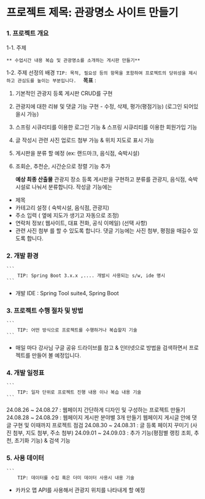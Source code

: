 # 프로젝트 제목: 관광명소 사이트 만들기

### 1. 프로젝트 개요

1-1. 주제

    ** 수업시간 내용 복습 및 관광명소를 소개하는 게시판 만들기**

1-2. 주제 선정의 배경
    ```
        TIP: 목적, 필요성 등의 항목을 포함하여 프로젝트의 당위성을 제시하고 관심도를 높이는 부분입니다.  
    ```
    **목표** : 
1. 기본적인 관광지 등록 게시판 CRUD를 구현 
2. 관광지에 대한 리뷰 및 댓글 기능 구현 - 수정, 삭제, 평가(평점기능) (로그인 되어있을시 가능)
3. 스프링 시큐리티를 이용한 로그인 기능 & 스프링 시큐리티를 이용한 회원가입 기능
4. 글 작성시 관련 사진 업로드 첨부 가능 & 위치 지도로 표시 가능
5. 게시판을 분류 할 예정 (ex: 랜드마크, 음식점, 숙박시설)
6. 조회순, 추천순, 시간순으로 정렬 기능 추가

    **예상 최종 산출물** 
관광지 장소 등록 게시판을 구현하고 분류를 관광지, 음식점, 숙박시설로 나눠서 분류합니다.
작성글 기능에는
- 제목 
- 카테고리 설정 ( 숙박시설, 음식점, 관광지)
- 주소 입력 ( 옆에 지도가 생기고 자동으로 조정)
- 연락처 정보( 웹사이트, 대표 전화, 공식 이메일) (선택 사항)
- 관련 사진 첨부
를 할 수 있도록 합니다.
댓글 기능에는 사진 첨부, 평점을 매길수 있도록 합니다.

### 2. 개발 환경
    ```
        TIP: Spring Boot 3.x.x ,.... 개발시 사용되는 s/w, ide 명시
    ```
- 개발 IDE : Spring Tool suite4, Spring Boot 

### 3. 프로젝트 수행 절차 및 방법
    ```
        TIP: 어떤 방식으로 프로젝트를 수행하거나 복습할지 기술
    ```
- 매일 마다 강사님 구글 공유 드라이브를 참고 & 인터넷으로 방법을 검색하면서 프로젝트를 만들어 볼 예정입니다. 

### 4. 개발 일정표
    ```
        TIP: 일자 단위로 프로젝트 진행 내용 이나 복습 내용 기술
    ```
24.08.26 ~ 24.08.27 : 웹페이지 간단하게 디자인 및 구성하는 프로젝트 만들기
24.08.28 ~ 24.08.29 : 웹페이지 게시판 분야별 3개 만들기 웹페이지 게시글 안에 댓글 구현 및 이때까지 프로젝트 점검
24.08.30 ~ 24.08.31 : 글 등록 페이지 꾸미기 (사진 첨부, 지도 첨부, 주소 첨부)
24.09.01 ~ 24.09.03 : 추가 기능(평점별 랭킹 조회, 추천, 초기화 기능) & 검색 기능
### 5. 사용 데이터
    ```
        TIP: 데이터를 수집 혹은 더미 데이터 사용시 내용 기술
- 카카오 맵 API를 사용해서 관광지 위치를 나타내게 할 예정
    ```